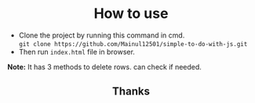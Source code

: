 <h1 align="center">How to use</h1>
 <ul>
    <li>
    Clone the project by running this command in cmd. <br>
<code>git clone https://github.com/Mainul12501/simple-to-do-with-js.git</code>
</li>
<li>Then run <code>index.html</code> file in browser.</li>
</ul>

<p><b>Note:</b> It has 3 methods to delete rows. can check if needed.</p>

<h2 align="center">Thanks</h2>